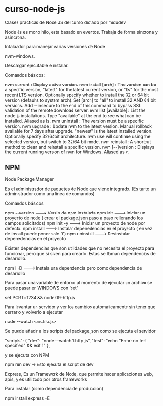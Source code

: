 # curso-node-js

Clases practicas de Node JS del curso dictado por midudev

Node Js es mono hilo, esta basado en eventos. Trabaja de forma sincrona y asincrona.

Intalaador para manejar varias versiones de Node

nvm-windows.

Descargar ejecutable e instalar.

Comandos básicos:

nvm current                  : Display active version.
nvm install <version> [arch] : The version can be a specific version, "latest" for the latest current version, or "lts" for the most recent LTS version. Optionally specify whether to install the 32 or 64 bit version  (defaults to system arch). Set [arch] to "all" to install 32 AND 64 bit versions. Add --insecure to the end of this command to bypass SSL validation of the remote download server.
nvm list [available]         : List the node.js installations. Type "available" at the end to see what can be installed. Aliased as ls.
nvm uninstall <version>      : The version must be a specific version.
nvm upgrade                  : Update nvm to the latest version. Manual rollback available for 7 days after upgrade. "newest" is the latest installed version. Optionally specify 32/64bit architecture. nvm use <arch> will continue using the selected version, but switch to 32/64 bit mode.
nvm reinstall <version>      : A shortcut method to clean and reinstall a specific version.
nvm [--]version              : Displays the current running version of nvm for Windows. Aliased as v.

## NPM

Node Package Manager

Es el administrador de paquetes de Node que viene integrado. (Es tanto un administrador como una linea de comandos)

Comandos básicos

npm --version ---> Versin de npm instalada
npm init ---> Iniciar un proyecto de node ( crear el package.json paso a paso rellenando los campos solicitados)
npm init -y ---> Iniciar un proyecto de node por defecto.
npm install <nombre-de-la-dependencia> ---> Instalar depenedencias en el proyecto ( en vez de install puede poner solo 'i')
npm uninstall <nombre-de-la-dependencia> ---> Desinstalar depenedencias en el proyecto

Existen dependencias que son utilidades que no necesita el proyecto para funcionar, pero que si siven para crearlo.
Estas se llaman dependencias de desarrollo.

npm i <nombre-de-la-dependencia> -D ---> Instala una dependencia pero como dependencia de desarrollo

Para pasar una variable de entorno al momento de ejecutar un archivo se puede pasar en WINDOWS con 'set'

set PORT=1234 && node 09-http.js

Para levantar un servidor y ver los cambios automaticamente sin tener que cerrarlo y volverlo a ejecutar

node --watch <archio.js>

Se puede añadir a los scripts del package.json como se ejecuta el servidor

"scripts": {
  "dev": "node --watch 1.http.js",
  "test": "echo \"Error: no test specified\" && exit 1"
},

y se ejecuta con NPM

npm run dev -> Esto ejecuta el script de dev

Express, Es un Framework de Node, que permite hacer aplicaciones web, apis, y es utilizado por otros frameworks

Para instalar (como dependencia de produccion)

npm install express -E